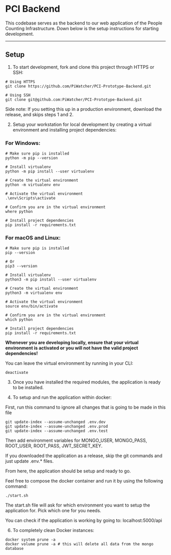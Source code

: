 # PCI Backend
This codebase serves as the backend to our web application of the People Counting Infrastructure. Down below is the setup instructions for starting development.

---

## Setup

1. To start development, fork and clone this project through HTTPS or SSH:

```
# Using HTTPS
git clone https://github.com/PiWatcher/PCI-Prototype-Backend.git

# Using SSH
git clone git@github.com:PiWatcher/PCI-Prototype-Backend.git
```

Side note: If you setting this up in a production environment, download the release,
and skips steps 1 and 2.

2. Setup your workstation for local development by creating a virtual environment and installing project dependencies:

### For Windows:
```
# Make sure pip is installed
python -m pip --version

# Install virtualenv
python -m pip install --user virtualenv

# Create the virtual environment
python -m virtualenv env

# Activate the virtual environment
.\env\Scripts\activate

# Confirm you are in the virtual environment
where python

# Install project dependencies
pip install -r requirements.txt
```

### For macOS and Linux:
```
# Make sure pip is installed
pip --version

# Or
pip3 --version

# Install virtualenv
python3 -m pip install --user virtualenv

# Create the virtual environment
python3 -m virtualenv env

# Activate the virtual environment
source env/bin/activate

# Confirm you are in the virtual environment
which python

# Install project dependencies
pip install -r requirements.txt
```

**Whenever you are developing locally, ensure that your virtual environment is activated or you will not have the valid project dependencies!**

You can leave the virtual environment by running in your CLI:
```
deactivate
```

3. Once you have installed the required modules, the application is ready to be installed.

4. To setup and run the application within docker:

First, run this command to ignore all changes that is going to be made in this file
```
git update-index --assume-unchanged .env.dev
git update-index --assume-unchanged .env.prod
git update-index --assume-unchanged .env.test
```

Then add environment variables for MONGO_USER, MONGO_PASS, ROOT_USER, ROOT_PASS, JWT_SECRET_KEY.

If you downloaded the application as a release, skip the git commands and just update
.env.* files.

From here, the application should be setup and ready to go.

Feel free to compose the docker container and run it by using the following command:
```
./start.sh
```

The start.sh file will ask for which environment you want to setup the application for.
Pick which one for you needs.

You can check if the application is working by going to: localhost:5000/api

6. To completely clean Docker instances:

```
docker system prune -a
docker volume prune -a # this will delete all data from the mongo database
```